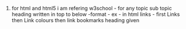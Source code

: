 1) for html and html5 i am refering w3school - 
   for any topic sub topic heading written in top to below -format -
      ex - in html links - first Links then Link colours then link bookmarks heading given
  